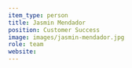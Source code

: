 ```yaml
---
item_type: person
title: Jasmin Mendador
position: Customer Success
image: images/jasmin-mendador.jpg
role: team
website:
---
```

